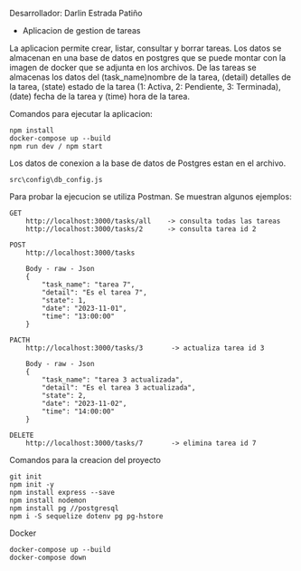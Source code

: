 
Desarrollador:
    Darlin Estrada Patiño

- Aplicacion de gestion de tareas

La aplicacion permite crear, listar, consultar y borrar tareas.
Los datos se almacenan en una base de datos en postgres que se puede montar con 
la imagen de docker que se adjunta en los archivos.
De las tareas se almacenas los datos del (task_name)nombre de la tarea, (detail) 
detalles de la tarea, (state) estado de la tarea (1: Activa, 2: Pendiente, 3: Terminada), 
(date) fecha de la tarea y (time) hora de la tarea. 

Comandos para ejecutar la aplicacion:
  
    npm install
    docker-compose up --build
    npm run dev / npm start

Los datos de conexion a la base de datos de Postgres estan en el archivo.

    src\config\db_config.js

Para probar la ejecucion se utiliza Postman. Se muestran algunos ejemplos:

    GET
        http://localhost:3000/tasks/all    -> consulta todas las tareas
        http://localhost:3000/tasks/2      -> consulta tarea id 2

    POST
        http://localhost:3000/tasks

        Body - raw - Json
        {
            "task_name": "tarea 7",
            "detail": "Es el tarea 7",
            "state": 1,
            "date": "2023-11-01",
            "time": "13:00:00"
        }

    PACTH
        http://localhost:3000/tasks/3       -> actualiza tarea id 3

        Body - raw - Json
        {
            "task_name": "tarea 3 actualizada",
            "detail": "Es el tarea 3 actualizada",
            "state": 2,
            "date": "2023-11-02",
            "time": "14:00:00"
        }

    DELETE
        http://localhost:3000/tasks/7       -> elimina tarea id 7


Comandos para la creacion del proyecto
  
    git init
    npm init -y
    npm install express --save
    npm install nodemon
    npm install pg //postgresql
    npm i -S sequelize dotenv pg pg-hstore

Docker
  
    docker-compose up --build
    docker-compose down
